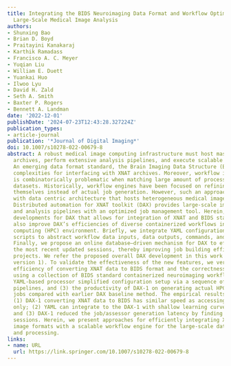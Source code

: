 ```yaml
---
title: Integrating the BIDS Neuroimaging Data Format and Workflow Optimization for
  Large-Scale Medical Image Analysis
authors:
- Shunxing Bao
- Brian D. Boyd
- Praitayini Kanakaraj
- Karthik Ramadass
- Francisco A. C. Meyer
- Yuqian Liu
- William E. Duett
- Yuankai Huo
- Ilwoo Lyu
- David H. Zald
- Seth A. Smith
- Baxter P. Rogers
- Bennett A. Landman
date: '2022-12-01'
publishDate: '2024-07-23T12:43:28.327224Z'
publication_types:
- article-journal
publication: '*Journal of Digital Imaging*'
doi: 10.1007/s10278-022-00679-8
abstract: A robust medical image computing infrastructure must host massive multimodal
  archives, perform extensive analysis pipelines, and execute scalable job management.
  An emerging data format standard, the Brain Imaging Data Structure (BIDS), introduces
  complexities for interfacing with XNAT archives. Moreover, workflow integration
  is combinatorically problematic when matching large amount of processing to large
  datasets. Historically, workflow engines have been focused on refining workflows
  themselves instead of actual job generation. However, such an approach is incompatible
  with data centric architecture that hosts heterogeneous medical image computing.
  Distributed automation for XNAT toolkit (DAX) provides large-scale image storage
  and analysis pipelines with an optimized job management tool. Herein, we describe
  developments for DAX that allows for integration of XNAT and BIDS standards. We
  also improve DAX’s efficiencies of diverse containerized workflows in a high-performance
  computing (HPC) environment. Briefly, we integrate YAML configuration processor
  scripts to abstract workflow data inputs, data outputs, commands, and job attributes.
  Finally, we propose an online database–driven mechanism for DAX to efficiently identify
  the most recent updated sessions, thereby improving job building efficiency on large
  projects. We refer the proposed overall DAX development in this work as DAX-1 (DAX
  version 1). To validate the effectiveness of the new features, we verified (1) the
  efficiency of converting XNAT data to BIDS format and the correctness of the conversion
  using a collection of BIDS standard containerized neuroimaging workflows, (2) how
  YAML-based processor simplified configuration setup via a sequence of application
  pipelines, and (3) the productivity of DAX-1 on generating actual HPC processing
  jobs compared with earlier DAX baseline method. The empirical results show that
  (1) DAX-1 converting XNAT data to BIDS has similar speed as accessing XNAT data
  only; (2) YAML can integrate to the DAX-1 with shallow learning curve for users,
  and (3) DAX-1 reduced the job/assessor generation latency by finding recent modified
  sessions. Herein, we present approaches for efficiently integrating XNAT and modern
  image formats with a scalable workflow engine for the large-scale dataset access
  and processing.
links:
- name: URL
  url: https://link.springer.com/10.1007/s10278-022-00679-8
---
```

